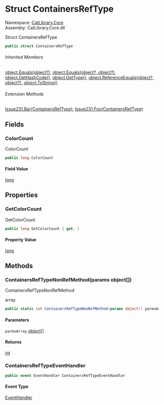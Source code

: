 ﻿# Struct ContainersRefType

Namespace: [CatLibrary.Core](CatLibrary.Core.md)  
Assembly: CatLibrary.Core.dll

Struct ContainersRefType

```csharp
public struct ContainersRefType
```

###### Inherited Members

[object.Equals\(object?\)](https://learn.microsoft.com/dotnet/api/system.object.equals\#system\-object\-equals\(system\-object\)), 
[object.Equals\(object?, object?\)](https://learn.microsoft.com/dotnet/api/system.object.equals\#system\-object\-equals\(system\-object\-system\-object\)), 
[object.GetHashCode\(\)](https://learn.microsoft.com/dotnet/api/system.object.gethashcode), 
[object.GetType\(\)](https://learn.microsoft.com/dotnet/api/system.object.gettype), 
[object.ReferenceEquals\(object?, object?\)](https://learn.microsoft.com/dotnet/api/system.object.referenceequals), 
[object.ToString\(\)](https://learn.microsoft.com/dotnet/api/system.object.tostring)

###### Extension Methods

[Issue231.Bar\(ContainersRefType\)](CatLibrary.Core.Issue231.md\#CatLibrary\_Core\_Issue231\_Bar\_CatLibrary\_Core\_ContainersRefType\_), 
[Issue231.Foo\(ContainersRefType\)](CatLibrary.Core.Issue231.md\#CatLibrary\_Core\_Issue231\_Foo\_CatLibrary\_Core\_ContainersRefType\_)

## Fields

### <a id="CatLibrary_Core_ContainersRefType_ColorCount"></a>ColorCount

ColorCount

```csharp
public long ColorCount
```

#### Field Value

[long](https://learn.microsoft.com/dotnet/api/system.int64)

## Properties

### <a id="CatLibrary_Core_ContainersRefType_GetColorCount"></a>GetColorCount

GetColorCount

```csharp
public long GetColorCount { get; }
```

#### Property Value

[long](https://learn.microsoft.com/dotnet/api/system.int64)

## Methods

### <a id="CatLibrary_Core_ContainersRefType_ContainersRefTypeNonRefMethod_System_Object___"></a>ContainersRefTypeNonRefMethod\(params object\[\]\)

ContainersRefTypeNonRefMethod
<param name="parmsArray">array</param>

```csharp
public static int ContainersRefTypeNonRefMethod(params object[] parmsArray)
```

#### Parameters

`parmsArray` [object](https://learn.microsoft.com/dotnet/api/system.object)\[\]

#### Returns

[int](https://learn.microsoft.com/dotnet/api/system.int32)

### <a id="CatLibrary_Core_ContainersRefType_ContainersRefTypeEventHandler"></a>ContainersRefTypeEventHandler

```csharp
public event EventHandler ContainersRefTypeEventHandler
```

#### Event Type

[EventHandler](https://learn.microsoft.com/dotnet/api/system.eventhandler)

